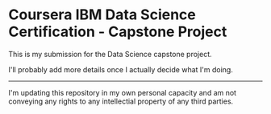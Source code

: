 # Coursera IBM Data Science Certification - Capstone Project

This is my submission for the Data Science capstone project.

I'll probably add more details once I actually decide what I'm doing.

---

I'm updating this repository in my own personal capacity and am not conveying any rights to any intellectial property of any third parties.
